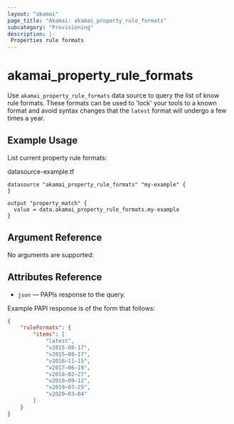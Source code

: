 ```yaml
---
layout: "akamai"
page_title: "Akamai: akamai_property_rule_formats"
subcategory: "Provisioning"
description: |-
 Properties rule formats
---
```


# akamai_property_rule_formats


Use `akamai_property_rule_formats` data source to query the list of know rule formats.  These formats can be used to 'lock'
your tools to a known format and avoid syntax changes that the `latest` format will undergo a few times a year.

## Example Usage

List current property rule formats:

datasource-example.tf
```hcl-terraform
datasource "akamai_property_rule_formats" "my-example" {
}

output "property_match" {
  value = data.akamai_property_rule_formats.my-example
}
```

## Argument Reference

No arguments are supported:

## Attributes Reference

* `json` — PAPIs response to the query.

Example PAPI response is of the form that follows:
```json
{
    "ruleFormats": {
        "items": [
            "latest",
            "v2015-08-17",
            "v2015–08–17",
            "v2016–11–15",
            "v2017–06–19",
            "v2018–02–27",
            "v2018–09–12",
            "v2019–07–25",
            "v2020–03–04"
        ]
    }
}
```
